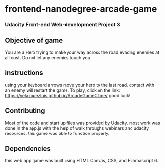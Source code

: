 frontend-nanodegree-arcade-game
===============================
### Udacity Front-end Web-development Project 3 
## Objective of game
You are a Hero trying to make your way across the road evading enemies at all cost. Do not let any enemies touch you. 
## instructions 
using your keyboard arrows move your hero to the last road. contact with an enemy will restart the game. To play, click on the link: https://velazquezluis.github.io/ArcadeGameClone/ good luck!
## Contributing
Most of the code and start up files was provided by Udacity. most work was done in the app.js  with the help of walk throughs webinars and udacity resources, this game was able to function properly. 
## Dependencies 
 this web app game was built using HTML Canvas, CSS, and Echmascript 6.